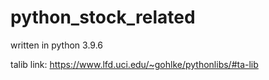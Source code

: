 # python_stock_related

written in python 3.9.6

talib link: https://www.lfd.uci.edu/~gohlke/pythonlibs/#ta-lib
